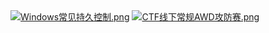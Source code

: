 
<a href="https://github.com/RcoIl/Mind-Map">
<img src="https://github.com/taoste/Hello-World/blob/master/Tools/XMind%E6%80%9D%E7%BB%B4%E5%AF%BC%E5%9B%BE/%E5%AE%89%E5%85%A8%E7%9B%B8%E5%85%B3%E6%80%9D%E7%BB%B4%E5%AF%BC%E5%9B%BE%E6%94%B6%E9%9B%86%E6%95%B4%E7%90%86/Windows%E5%B8%B8%E8%A7%81%E6%8C%81%E4%B9%85%E6%8E%A7%E5%88%B6.png?raw=true"  alt="Windows常见持久控制.png" title="【思维导图】Windows常见持久控制"></a>   

<a href="https://github.com/RcoIl/Mind-Map">
<img src="https://github.com/taoste/Hello-World/blob/master/Tools/XMind%E6%80%9D%E7%BB%B4%E5%AF%BC%E5%9B%BE/%E5%AE%89%E5%85%A8%E7%9B%B8%E5%85%B3%E6%80%9D%E7%BB%B4%E5%AF%BC%E5%9B%BE%E6%94%B6%E9%9B%86%E6%95%B4%E7%90%86/CTF%E7%BA%BF%E4%B8%8B%E5%B8%B8%E8%A7%84AWD%E6%94%BB%E9%98%B2%E8%B5%9B.png?raw=true" alt="CTF线下常规AWD攻防赛.png" title="【思维导图】CTF线下常规AWD攻防赛"></a>   
